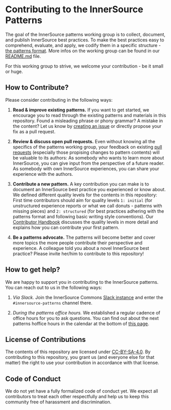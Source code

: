 # Contributing to the InnerSource Patterns

The goal of the InnerSource patterns working group is to collect, document, and publish InnerSource best practices. To make the best practices easy to comprehend, evaluate, and apply, we codify them in a specific structure - [the patterns format](). More infos on the working group can be found in our [README.md](https://github.com/InnerSourceCommons/InnerSourcePatterns) file.

For this working group to strive, we welcome your contribution - be it small or huge. 


## How to Contribute?

Please consider contributing in the following ways:

1. **Read & improve existing patterns.** If you want to get started, we encourage you to read through the existing patterns and materials in this repository. Found a misleading phrase or phony grammar? A mistake in the content? Let us know by [creating an issue](https://github.com/InnerSourceCommons/InnerSourcePatterns/issues/new) or directly propose your fix as a pull request.

2. **Review & discuss open pull requests.** Even without knowing all the specifics of the patterns working group, your feedback on existing [pull requests](https://github.com/InnerSourceCommons/InnerSourcePatterns/labels/type%20-%20Content%20work) (especially those propising changes to pattern contents) will be valuable to its authors: As somebody who wants to learn more about InnerSource, you can give input from the perspective of a future reader. As somebody with own InnerSource experiences, you can share your experience with the authors.

3. **Contribute a new pattern.** A key contribution you can make is to document an InnerSource best practice you experienced or know about. We defined different quality levels for the contents in this repository: First time contributors should aim for quality levels `1: initial` (for unstructured experience reports or what we call donuts - patterns with missing pieces) and `2: structured` (for best practices adhering with the patterns format and following basic writing style conventions). Our [Contributor Handbook](#) discusses the quality levels in more detail and explains how you can contribute your first pattern.

4. **Be a patterns advocate.** The patterns will become better and cover more topics the more people contribute their perspective and experience. A colleague told you about a novel InnerSource best practice? Please invite her/him to contribute to this repository!


## How to get help?

We are happy to support you in contributing to the InnerSource patterns. You can reach out to us in the following ways:

1. *Via Slack.* Join the InnerSource Commons [Slack instance](https://isc-inviter.herokuapp.com/) and enter the `#innersource-patterns` channel there.

2. *During the patterns office hours.* We established a regular cadence of office hours for you to ask questions. You can find out about the next patterns hoffice hours in the calendar at the bottom of [this page](https://innersourcecommons.org/resources/).


## License of Contributions

The contents of this repository are licensed under [CC-BY-SA-4.0](LICENSE.md). By contributing to this repository, you grant us (and everyone else for that matter) the right to use your contribution in accordance with that license.


## Code of Conduct

We do not yet have a fully formalized code of conduct yet. We expect all contributors to treat each other respectfully and help us to keep this community free of harassment and discrimination.